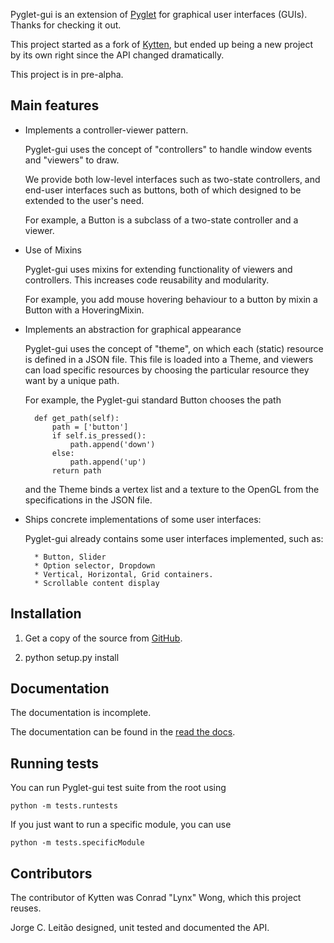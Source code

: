 Pyglet-gui is an extension of [Pyglet](http://www.pyglet.org/) for graphical user interfaces (GUIs).
Thanks for checking it out.

This project started as a fork of [Kytten](https://code.google.com/p/kytten/),
but ended up being a new project by its own right since the API changed dramatically.

This project is in pre-alpha.

Main features
--------------

* Implements a controller-viewer pattern.

    Pyglet-gui uses the concept of "controllers" to handle window events and "viewers" to draw.

    We provide both low-level interfaces such as two-state controllers,
    and end-user interfaces such as buttons, both of which designed to be extended
    to the user's need.

    For example, a Button is a subclass of a two-state controller and a viewer.

* Use of Mixins

    Pyglet-gui uses mixins for extending functionality of viewers and controllers.
    This increases code reusability and modularity.

    For example, you add mouse hovering behaviour to a button by mixin a Button with a HoveringMixin.

* Implements an abstraction for graphical appearance

    Pyglet-gui uses the concept of "theme", on which each (static) resource is defined in a
    JSON file.
    This file is loaded into a Theme, and viewers can load specific resources
    by choosing the particular resource they want by a unique path.

    For example, the Pyglet-gui standard Button chooses the path

        def get_path(self):
            path = ['button']
            if self.is_pressed():
                path.append('down')
            else:
                path.append('up')
            return path

    and the Theme binds a vertex list and a texture to the OpenGL from the specifications in the JSON file.

* Ships concrete implementations of some user interfaces:

    Pyglet-gui already contains some user interfaces implemented, such as:

        * Button, Slider
        * Option selector, Dropdown
        * Vertical, Horizontal, Grid containers.
        * Scrollable content display

Installation
--------------

1. Get a copy of the source from [GitHub](https://github.com/jorgecarleitao/pyglet-gui).

2. python setup.py install


Documentation
--------------

The documentation is incomplete.

The documentation can be found in the [read the docs](http://pyglet-gui.readthedocs.org/en/latest/index.html).

Running tests
--------------

You can run Pyglet-gui test suite from the root using

    python -m tests.runtests

If you just want to run a specific module, you can use

    python -m tests.specificModule

Contributors
--------------

The contributor of Kytten was Conrad "Lynx" Wong, which this project reuses.

Jorge C. Leitão designed, unit tested and documented the API.
